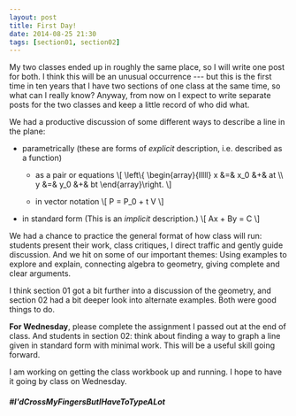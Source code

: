 ```yaml
---
layout: post
title: First Day!
date: 2014-08-25 21:30
tags: [section01, section02]
---
```


My two classes ended up in roughly the same place, so I will write one post for
both. I think this will be an unusual occurrence --- but this is the first time
in ten years that I have two sections of one class at the same time, so what can
I really know? Anyway, from now on I expect to write separate posts for the two classes and keep
a little record of who did what.

We had a productive discussion of some different ways to describe a line in the
plane:

- parametrically (these are forms of _explicit_ description, i.e. described as a function)
    * as a pair or equations
      \\[ \\left\\{ \\begin{array}{lllll} x &=& x_0 &+& at \\\\ y &=& y_0 &+& bt \\end{array}\\right. \\]
    
    * in vector notation
      \\[ P = P_0 + t V \\]

- in standard form (This is an _implicit_ description.)
  \\[ Ax + By = C \\]

We had a chance to practice the general format of how class will run: students
present their work, class critiques, I direct traffic and gently guide discussion.
And we hit on some of our important themes: Using examples to explore and explain,
connecting algebra to geometry, giving complete and clear arguments.

I think section 01 got a bit further into a discussion of the geometry, and
section 02 had a bit deeper look into alternate examples. Both were good things
to do.

**For Wednesday**, please complete the assignment I passed out at the end of class.
And students in section 02: think about finding a way to graph a line given in
standard form with minimal work. This will be a useful skill going forward.

I am working on getting the class workbook up and running. I hope to have it going
by class on Wednesday.

##### #I'dCrossMyFingersButIHaveToTypeALot
